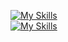 [![My Skills](https://skillicons.dev/icons?i=js,ts,react,next,vue,nuxt)](https://skillicons.dev)<br/>[![My Skills](https://skillicons.dev/icons?i=tailwind,emotion,bootstrap,mysql,firebase,jenkins)](https://skillicons.dev)<br/>
